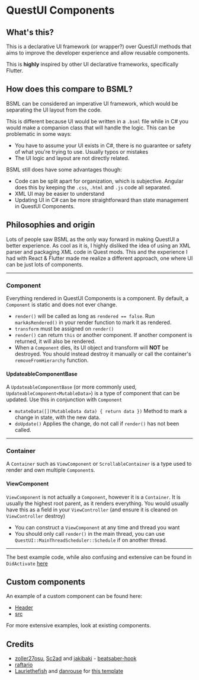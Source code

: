 # QuestUI Components
## What's this?
This is a declarative UI framework (or wrapper?) over QuestUI methods that aims to improve the developer experience and allow reusable components.

This is **highly** inspired by other UI declarative frameworks, specifically Flutter.

## How does this compare to BSML?
BSML can be considered an imperative UI framework, which would be separating the UI layout from the code. 

This is different because UI would be written in a `.bsml` file while in C# you would make a companion class that will handle the logic. 
This can be problematic in some ways:
- You have to assume your UI exists in C#, there is no guarantee or safety of what you're trying to use. Usually typos or mistakes
- The UI logic and layout are not directly related.

BSML still does have some advantages though: 
- Code can be split apart for organization, which is subjective. Angular does this by keeping the `.css`, `.html` and `.js` code all separated.
- XML UI may be easier to understand 
- Updating UI in C# can be more straightforward than state management in QuestUI Components.

## Philosophies and origin
Lots of people saw BSML as the only way forward in making QuestUI a better experience. As cool as it is, I highly disliked the idea of using an XML parser and packaging XML code in Quest mods. 
This and the experience I had with React & Flutter made me realize a different approach, one where UI can be just lots of components.

-----

### Component
Everything rendered in QuestUI Components is a component. By default, a `Component` is static and does not ever change.
- `render()` will be called as long as `rendered == false`. Run `markAsRendered()` in your render function to mark it as rendered.
- `transform` must be assigned on `render()`
- `render()` can return `this` or another component. If another component is returned, it will also be rendered.
- When a `Component` dies, its UI object and transform will **NOT** be destroyed. You should instead destroy it manually or call the container's `removeFromHierarchy` function.

#### UpdateableComponentBase
A `UpdateableComponentBase` (or more commonly used, `UpdateableComponent<MutableData>`) is a type of component that can be updated. Use this in conjunction with `Component`
- `mutateData([](MutableData data) { return data })` Method to mark a change in state, with the new data. 
- `doUpdate()` Applies the change, do not call if `render()` has not been called.
-----

### Container
A `Container` such as `ViewComponent` or `ScrollableContainer` is a type used to render and own multiple `Component`s.

#### ViewComponent
`ViewComponent` is not actually a `Component`, however it is a `Container`. It is usually the highest root parent, as it renders everything. You would usually have this as a field in your `ViewController` (and ensure it is cleaned on `ViewController` destroy)
- You can construct a `ViewComponent` at any time and thread you want
- You should only call `render()` in the main thread, you can use `QuestUI::MainThreadScheduler::Schedule` if on another thread.
-----

The best example code, while also confusing and extensive can be found in `DidActivate` [here](src/test/main.cpp)

## Custom components
An example of a custom component can be found here:
- [Header](test/include/TestComponent.hpp)
- [src](test/src/TestComponent.cpp)

For more extensive examples, look at existing components.

## Credits

* [zoller27osu](https://github.com/zoller27osu), [Sc2ad](https://github.com/Sc2ad) and [jakibaki](https://github.com/jakibaki) - [beatsaber-hook](https://github.com/sc2ad/beatsaber-hook)
* [raftario](https://github.com/raftario) 
* [Lauriethefish](https://github.com/Lauriethefish) and [danrouse](https://github.com/danrouse) for [this template](https://github.com/Lauriethefish/quest-mod-template)
